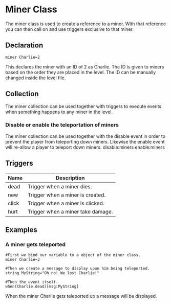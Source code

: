 # Miner Class
The miner class is used to create a reference to a miner. With that reference you can then call on and use triggers exclusive to that miner.
## Declaration 

	miner Charlie=2
	
This declares the miner with an ID of 2 as Charlie. The ID is given to miners based on the order they are placed in the level. The ID can be manually changed inside the level file.

## Collection 
The miner collection can be used together with triggers to execute events when something happens to any miner in the level.

### Disable or enable the teleportation of miners 
The miner collection can be used together with the disable event in order to prevent the player from teleporting down miners. Likewise the enable event will re-allow a player to teleport down miners.
disable:miners
enable:miners

## Triggers 

|Name|Description|
|---|---|
|dead|Trigger when a miner dies.|
|new|Trigger when a miner is created.|
|click|Trigger when a miner is clicked.|
|hurt|Trigger when a miner take damage.|

## Examples 

### A miner gets teleported 

	#First we bind our variable to a object of the miner class.
	miner Charlie=3
	
	#Then we create a message to display upon him being teleported.
	string MyString="Oh no! We lost Charlie!"

	#Then the event itself.
	when(Charlie.dead)[msg:MyString]
	
When the miner Charlie gets teleported up a message will be displayed.